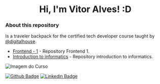<h1 align="center">Hi, I'm Vitor Alves! :D</h1>

### About this repository
Is a traveler backpack for the certified tech developer course taught by [@digitalhouse](https://www.digitalhouse.com/br).

- [Frontend - 1](https://github.com/AlvessVitor/Vitor_Alves_CTD/tree/master/FrontEndI)  - Repository Frontend 1.
- [Introduction to informatics](https://github.com/AlvessVitor/Vitor_Alves_CTD/tree/master/IntroInformatica)  - Repository introduction to informatics.

![Imagem do Curso](https://vidadeempresa.com.br/wp-content/uploads/2021/02/curso.png)


[![Github Badge](https://img.shields.io/badge/-Github-000?style=flat-square&logo=Github&logoColor=white&link=https://github.com/AlvessVitor)](https://github.com/AlvessVitor)
[![Linkedin Badge](https://img.shields.io/badge/-LinkedIn-blue?style=flat-square&logo=Linkedin&logoColor=white&link=https://www.linkedin.com/in/alvessviitor/)](https://www.linkedin.com/in/alvessviitor/)
